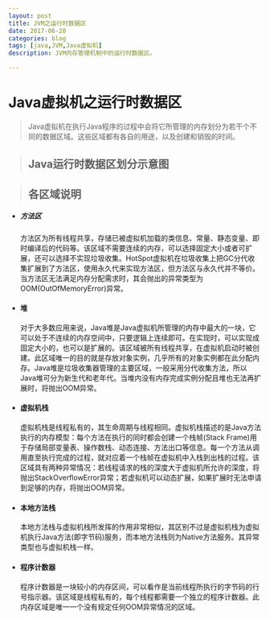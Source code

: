 ```yaml
---
layout: post
title: JVM之运行时数据区
date: 2017-06-28
categories: blog
tags: [java,JVM,Java虚拟机]
description: JVM内存管理机制中的运行时数据区。

---
```


# Java虚拟机之运行时数据区

>Java虚拟机在执行Java程序的过程中会将它所管理的内存划分为若干个不同的数据区域。这些区域都有各自的用途，以及创建和销毁的时间。

> ## Java运行时数据区划分示意图


> ## 各区域说明

* ##### 方法区
    方法区为所有线程共享，存储已被虚拟机加载的类信息、常量、静态变量、即时编译后的代码等。该区域不需要连续的内存，可以选择固定大小或者可扩展，还可以选择不实现垃圾收集。HotSpot虚拟机在垃圾收集上把GC分代收集扩展到了方法区，使用永久代来实现方法区，但方法区与永久代并不等价。当方法区无法满足内存分配需求时，其会抛出的异常类型为OOM(OutOfMemoryError)异常。
* #### 堆
    对于大多数应用来说，Java堆是Java虚拟机所管理的内存中最大的一块，它可以处于不连续的内存空间中，只要逻辑上连续即可。在实现时，可以实现成固定大小的，也可以是扩展的。该区域被所有线程共享，在虚拟机启动时被创建。此区域唯一的目的就是存放对象实例，几乎所有的对象实例都在此分配内存。Java堆是垃圾收集器管理的主要区域，一般采用分代收集方法，所以Java堆可分为新生代和老年代。当堆内没有内存完成实例分配且堆也无法再扩展时，将抛出OOM异常。
* #### 虚拟机栈 
    虚拟机栈是线程私有的，其生命周期与线程相同。虚拟机栈描述的是Java方法执行的内存模型：每个方法在执行的同时都会创建一个栈帧(Stack Frame)用于存储局部变量表、操作数栈、动态连接、方法出口等信息。每一个方法从调用直至执行完成的过程，就对应着一个栈帧在虚拟机中入栈到出栈的过程。该区域具有两种异常情况：若线程请求的栈的深度大于虚拟机所允许的深度，将抛出StackOverflowError异常；若虚拟机可以动态扩展，如果扩展时无法申请到足够的内存，将抛出OOM异常。
* #### 本地方法栈
    本地方法栈与虚拟机栈所发挥的作用非常相似，其区别不过是虚拟机栈为虚拟机执行Java方法(即字节码)服务，而本地方法栈则为Native方法服务。其异常类型也与虚拟机栈一样。
* #### 程序计数器
    程序计数器是一块较小的内存区间，可以看作是当前线程所执行的字节码的行号指示器。该区域是线程私有的，每个线程都需要一个独立的程序计数器。此内存区域是唯一一个没有规定任何OOM异常情况的区域。

